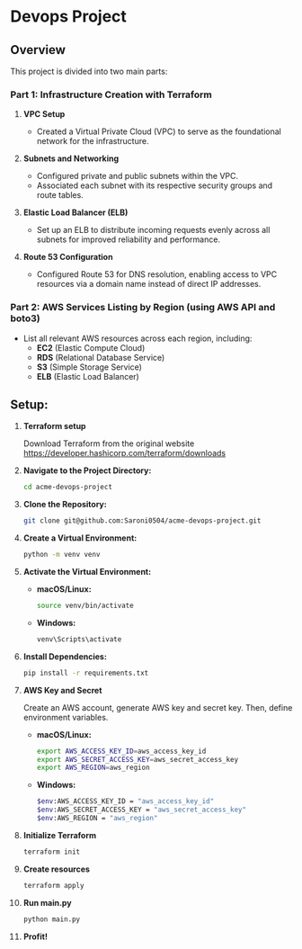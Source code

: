 # Devops Project

## Overview

This project is divided into two main parts:

### Part 1: Infrastructure Creation with Terraform
1. **VPC Setup**
   - Created a Virtual Private Cloud (VPC) to serve as the foundational network for the infrastructure.

2. **Subnets and Networking**
   - Configured private and public subnets within the VPC.
   - Associated each subnet with its respective security groups and route tables.

3. **Elastic Load Balancer (ELB)**
   - Set up an ELB to distribute incoming requests evenly across all subnets for improved reliability and performance.

4. **Route 53 Configuration**
   - Configured Route 53 for DNS resolution, enabling access to VPC resources via a domain name instead of direct IP addresses.

### Part 2: AWS Services Listing by Region (using AWS API and boto3)
- List all relevant AWS resources across each region, including:
  - **EC2** (Elastic Compute Cloud)
  - **RDS** (Relational Database Service)
  - **S3** (Simple Storage Service)
  - **ELB** (Elastic Load Balancer)


## Setup:

1. **Terraform setup**

    Download Terraform from the original website
    https://developer.hashicorp.com/terraform/downloads

2. **Navigate to the Project Directory:**
   ```bash
   cd acme-devops-project
   ```

3. **Clone the Repository:**

   ```bash
   git clone git@github.com:Saroni0504/acme-devops-project.git
   ```

4. **Create a Virtual Environment:**
   ```bash
   python -m venv venv
   ```

5. **Activate the Virtual Environment:**
    - **macOS/Linux:**
        ```bash
        source venv/bin/activate
        ```
    - **Windows:**
        ```bash
        venv\Scripts\activate
        ```

6. **Install Dependencies:**
   ```bash
   pip install -r requirements.txt
   ```

7. **AWS Key and Secret**

    Create an AWS account, generate AWS key and secret key. Then, define environment variables.

    - **macOS/Linux:**
        ```bash
        export AWS_ACCESS_KEY_ID=aws_access_key_id
        export AWS_SECRET_ACCESS_KEY=aws_secret_access_key
        export AWS_REGION=aws_region
        ```

    - **Windows:**
        ```bash
        $env:AWS_ACCESS_KEY_ID = "aws_access_key_id"
        $env:AWS_SECRET_ACCESS_KEY = "aws_secret_access_key"
        $env:AWS_REGION = "aws_region"
        ```

8. **Initialize Terraform**
   ```bash
   terraform init
   ```

9. **Create resources**
   ```bash
   terraform apply
   ```

9. **Run main.py**
   ```bash
   python main.py
   ```

11. **Profit!**
